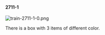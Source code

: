 #### 2711-1
![train-2711-1-0.png](https://github.com/lil-lab/nlvr/raw/master/nlvr/train/images/24/train-2711-1-0.png "train-2711-1-0.png")

There is a box with 3 items of different color.